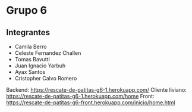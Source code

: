 # Grupo 6

## Integrantes

- Camila Berro
- Celeste Fernandez Challen
- Tomas Bavutti
- Juan Ignacio Yarbuh
- Ayax Santos
- Cristopher Calvo Romero

Backend: https://rescate-de-patitas-g6-1.herokuapp.com/
Cliente liviano: https://rescate-de-patitas-g6-1.herokuapp.com/home 
Front: https://rescate-de-patitas-g6-front.herokuapp.com/inicio/home.html

